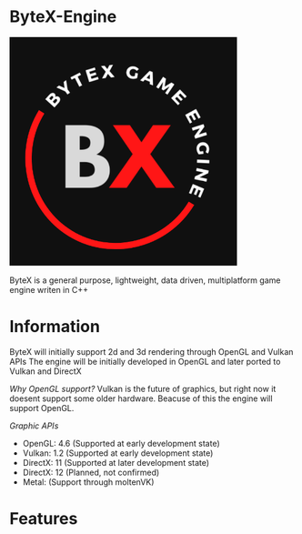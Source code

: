 # ByteX-Engine
<img src="ByteX_Logo.png" alt="logo" width="400"/>


ByteX is a general purpose, lightweight, data driven, multiplatform game engine writen in C++

# Information

ByteX will initially support 2d and 3d rendering through OpenGL and Vulkan APIs
The engine will be initially developed in OpenGL and later ported to Vulkan and DirectX

*Why OpenGL support?*
Vulkan is the future of graphics, but right now it doesent support some older hardware. Beacuse of this the engine will
support OpenGL.

*Graphic APIs*
- OpenGL: 4.6 (Supported at early development state)
- Vulkan: 1.2 (Supported at early development state)
- DirectX: 11 (Supported at later development state)
- DirectX: 12 (Planned, not confirmed)
- Metal: (Support through moltenVK)


# Features
